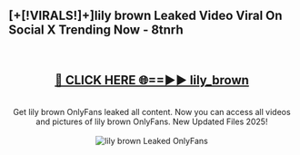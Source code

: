 <h2>[+[!VIRALS!]+]lily brown Leaked Video Viral On Social X Trending Now - 8tnrh</h2>
<br>
<div align="center">
<h2><a href="https://libra.edu.pl?lily_brown" rel="nofollow">🔴 CLICK HERE 🌐==►► lily_brown</a></h2>
<br>
Get lily brown OnlyFans leaked all content. Now you can access all videos and pictures of lily brown OnlyFans. New Updated Files 2025!
<br>
<br>
<a href="https://libra.edu.pl?lily_brown" rel="nofollow" data-target="animated-image.originalLink"><img src="https://i.ibb.co.com/WyWwxjT/player-gif2.gif" alt="lily brown Leaked OnlyFans" style="max-width: 100%; display: inline-block;" data-target="animated-image.originalImage"></a>
</div>
<br>